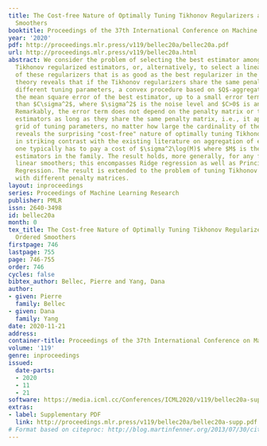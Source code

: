 ```yaml
---
title: The Cost-free Nature of Optimally Tuning Tikhonov Regularizers and Other Ordered
  Smoothers
booktitle: Proceedings of the 37th International Conference on Machine Learning
year: '2020'
pdf: http://proceedings.mlr.press/v119/bellec20a/bellec20a.pdf
url: http://proceedings.mlr.press/v119/bellec20a.html
abstract: We consider the problem of selecting the best estimator among a family of
  Tikhonov regularized estimators, or, alternatively, to select a linear combination
  of these regularizers that is as good as the best regularizer in the family. Our
  theory reveals that if the Tikhonov regularizers share the same penalty matrix with
  different tuning parameters, a convex procedure based on $Q$-aggregation achieves
  the mean square error of the best estimator, up to a small error term no larger
  than $C\sigma^2$, where $\sigma^2$ is the noise level and $C>0$ is an absolute constant.
  Remarkably, the error term does not depend on the penalty matrix or the number of
  estimators as long as they share the same penalty matrix, i.e., it applies to any
  grid of tuning parameters, no matter how large the cardinality of the grid is. This
  reveals the surprising "cost-free" nature of optimally tuning Tikhonov regularizers,
  in striking contrast with the existing literature on aggregation of estimators where
  one typically has to pay a cost of $\sigma^2\log(M)$ where $M$ is the number of
  estimators in the family. The result holds, more generally, for any family of ordered
  linear smoothers; this encompasses Ridge regression as well as Principal Component
  Regression. The result is extended to the problem of tuning Tikhonov regularizers
  with different penalty matrices.
layout: inproceedings
series: Proceedings of Machine Learning Research
publisher: PMLR
issn: 2640-3498
id: bellec20a
month: 0
tex_title: The Cost-free Nature of Optimally Tuning Tikhonov Regularizers and Other
  Ordered Smoothers
firstpage: 746
lastpage: 755
page: 746-755
order: 746
cycles: false
bibtex_author: Bellec, Pierre and Yang, Dana
author:
- given: Pierre
  family: Bellec
- given: Dana
  family: Yang
date: 2020-11-21
address: 
container-title: Proceedings of the 37th International Conference on Machine Learning
volume: '119'
genre: inproceedings
issued:
  date-parts:
  - 2020
  - 11
  - 21
software: https://media.icml.cc/Conferences/ICML2020/v119/bellec20a-supp.zip
extras:
- label: Supplementary PDF
  link: http://proceedings.mlr.press/v119/bellec20a/bellec20a-supp.pdf
# Format based on citeproc: http://blog.martinfenner.org/2013/07/30/citeproc-yaml-for-bibliographies/
---
```

